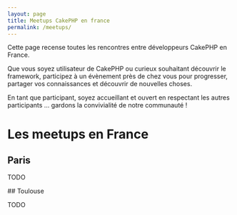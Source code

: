 ```yaml
---
layout: page
title: Meetups CakePHP en france
permalink: /meetups/
---
```


Cette page recense toutes les rencontres entre développeurs CakePHP en France.

Que vous soyez utilisateur de CakePHP ou curieux souhaitant découvrir le framework, participez à un évènement près de chez vous pour progresser, partager vos connaissances et découvrir de nouvelles choses.

En tant que participant, soyez accueillant et ouvert en respectant les autres participants ... gardons la convivialité de notre communauté !

# Les meetups en France

## Paris

TODO

## Toulouse

TODO